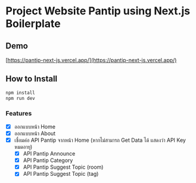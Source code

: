 # Project Website Pantip using Next.js Boilerplate

## Demo

[https://pantip-next-js.vercel.app/](https://pantip-next-js.vercel.app/)

## How to Install

```sh
npm install
npm run dev
```

### Features

- [x] ออกแบบหน้า Home
- [x] ออกแบบหน้า About
- [x] เชื่อมค่อ API Pantip จากหน้า Home (หากไม่สามารถ Get Data ได้ แสดงว่า API Key หมดอายุ)
  - [x] API Pantip Announce
  - [x] API Pantip Category
  - [x] API Pantip Suggest Topic (room)
  - [x] API Pantip Suggest Topic (tag)
